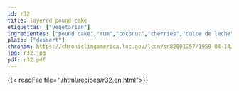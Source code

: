 ```yaml
---
id: r32
title: layered pound cake
etiquettas: ["vegetarian"]
ingredientes: ["pound cake","rum","coconut","cherries","dulce de leche"]
plato: ["dessert"]
chronam: https://chroniclingamerica.loc.gov/lccn/sn82001257/1959-04-14/ed-1/seq-4/
jpg: r32.jpg
pdf: r32.pdf
---
```


{{< readFile file="./html/recipes/r32.en.html">}}